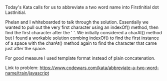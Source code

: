 Today's Kata calls for us to abbreviate a two word name into FirstInitial dot LastInitial.  

Phelan and I whiteboarded to talk through the solution.  Essentially we wanted to pull out the very first character using an indexOf() method, then find the first character after the ' '.  We initially considered a charAt() method but I found a workable solution combing indexOf() to find the first instance of a space with the charAt() method again to find the character that came just after the space.

For good measure I used template format instead of plain concatenation.


Link to problem: https://www.codewars.com/kata/abbreviate-a-two-word-name/train/javascript
